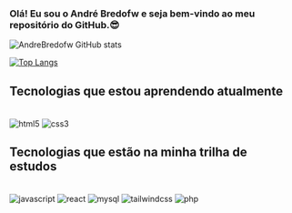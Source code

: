 ### Olá! Eu sou o André Bredofw e seja bem-vindo ao meu repositório do GitHub.😎

![AndreBredofw GitHub stats](https://github-readme-stats.vercel.app/api?username=andrebredofw&show_icons=true&theme=tokyonight)

[![Top Langs](https://github-readme-stats.vercel.app/api/top-langs/?username=andrebredofw)](https://github.com/andrebredofw/github-readme-stats)

## Tecnologias que estou aprendendo atualmente
<div style="display: inline_block"> <br>
  <img align="center" alt="html5" src="https://img.shields.io/badge/HTML5-E34F26?style=for-the-badge&logo=html5&logoColor=white"/>

  <img align="center" alt="css3" src="https://img.shields.io/badge/CSS3-1572B6?style=for-the-badge&logo=css3&logoColor=white"/>
</div>

## Tecnologias que estão na minha trilha de estudos 
<div style="display: inline_block"> <br>
  <img align="center" alt="javascript" src="https://img.shields.io/badge/JavaScript-323330?style=for-the-badge&logo=javascript&logoColor=F7DF1E"/>
  
  <img align="center" alt="react" src="https://img.shields.io/badge/React-20232A?style=for-the-badge&logo=react&logoColor=61DAFB"/>

  <img align="center" alt="mysql" src="https://img.shields.io/badge/MySQL-00000F?style=for-the-badge&logo=mysql&logoColor=white"/>

  <img align="center" alt="tailwindcss" src="https://img.shields.io/badge/Tailwind_CSS-38B2AC?style=for-the-badge&logo=tailwind-css&logoColor=white"/>

  <img align="center" alt="php" src="https://img.shields.io/badge/PHP-777BB4?style=for-the-badge&logo=php&logoColor=white"/>
</div>
